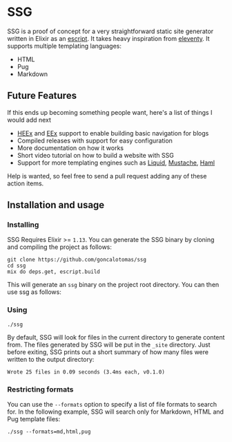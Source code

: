 # SSG

SSG is a proof of concept for a very straightforward static site generator written in Elixir as an [escript](https://hexdocs.pm/mix/main/Mix.Tasks.Escript.Build.html). It takes heavy inspiration from [eleventy](https://www.11ty.dev/). It supports multiple templating languages:

* HTML
* Pug
* Markdown

## Future Features

If this ends up becoming something people want, here's a list of things I would add next

* [HEEx](https://hexdocs.pm/phoenix_live_view/Phoenix.LiveView.Helpers.html#sigil_H/2) and [EEx](https://hexdocs.pm/eex/1.12.3/EEx.html) support to enable building basic navigation for blogs
* Compiled releases with support for easy configuration
* More documentation on how it works
* Short video tutorial on how to build a website with SSG
* Support for more templating engines such as [Liquid](https://hex.pm/packages/liquid), [Mustache](https://hex.pm/packages/mustache), [Haml](https://hex.pm/packages/calliope)

Help is wanted, so feel free to send a pull request adding any of these action items. 

## Installation and usage

### Installing

SSG Requires Elixir >= `1.13`.
You can generate the SSG binary by cloning and compiling the project as follows:
```
git clone https://github.com/goncalotomas/ssg
cd ssg
mix do deps.get, escript.build
```

This will generate an `ssg` binary on the project root directory. You can then use ssg as follows:

### Using

```
./ssg
```

By default, SSG will look for files in the current directory to generate content from. The files generated by SSG will be put in the `_site` directory. Just before exiting, SSG prints out a short summary of how many files were written to the output directory:

```
Wrote 25 files in 0.09 seconds (3.4ms each, v0.1.0)
```

### Restricting formats

You can use the `--formats` option to specify a list of file formats to search for. In the following example, SSG will search only for Markdown, HTML and Pug template files:

```
./ssg --formats=md,html,pug
```

